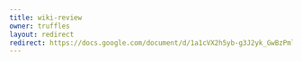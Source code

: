```yaml
---
title: wiki-review
owner: truffles
layout: redirect
redirect: https://docs.google.com/document/d/1a1cVX2h5yb-g3J2yk_GwBzPmldPRjIQtbOhHf6zCQ6c/edit?usp=sharing
---
```

